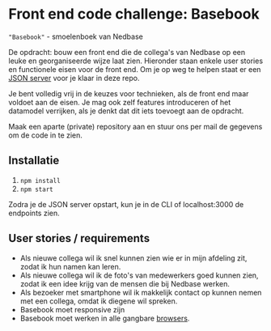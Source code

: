 # Front end code challenge: Basebook

`"Basebook"` - smoelenboek van Nedbase

De opdracht: bouw een front end die de collega's van Nedbase op een leuke en georganiseerde wijze laat zien. Hieronder
staan enkele user stories en functionele eisen voor de front end. Om je op weg te helpen staat er een
[JSON server](https://github.com/typicode/json-server) voor je klaar in deze repo.

Je bent volledig vrij in de keuzes voor technieken, als de front end maar voldoet aan de eisen.
Je mag ook zelf features introduceren of het datamodel verrijken, als je denkt dat dit iets toevoegt aan de opdracht.

Maak een aparte (private) repository aan en stuur ons per mail de gegevens om de code in te zien.

## Installatie

1. `npm install`
2. `npm start`

Zodra je de JSON server opstart, kun je in de CLI of localhost:3000 de endpoints zien.

## User stories / requirements

* Als nieuwe collega wil ik snel kunnen zien wie er in mijn afdeling zit, zodat ik hun namen kan leren.
* Als nieuwe collega wil ik de foto's van medewerkers goed kunnen zien, zodat ik een idee krijg van de mensen die bij 
Nedbase werken.
* Als bezoeker met smartphone wil ik makkelijk contact op kunnen nemen met een collega, omdat ik diegene wil spreken.
* Basebook moet responsive zijn
* Basebook moet werken in alle gangbare [browsers](https://nedbase.nl/browserpolicy).
